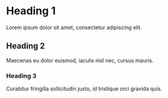 Heading 1
=========

Lorem ipsum dolor sit amet, consectetur adipiscing elit.

Heading 2
---------

Maecenas eu dolor euismod, iaculis nisl nec, cursus mauris.

### Heading 3

Curabitur fringilla sollicitudin justo, id tristique orci gravida quis.

